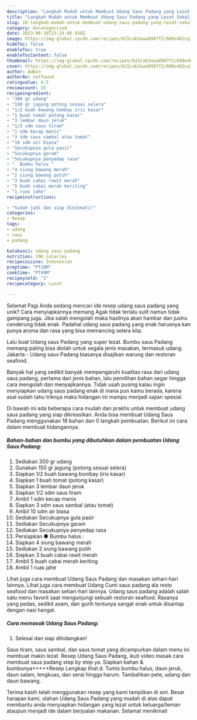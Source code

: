 ```yaml
---
description: "Langkah Mudah untuk Membuat Udang Saus Padang yang Lezat Sekali"
title: "Langkah Mudah untuk Membuat Udang Saus Padang yang Lezat Sekali"
slug: 18-langkah-mudah-untuk-membuat-udang-saus-padang-yang-lezat-sekali
category: Uncategorized
date: 2023-06-16T23:24:06.938Z
image: https://img-global.cpcdn.com/recipes/615cab3aaa8987f2/680x482cq70/udang-saus-padang-foto-resep-utama.jpg
hideToc: false
enableToc: true
enableTocContent: false
thumbnail: https://img-global.cpcdn.com/recipes/615cab3aaa8987f2/680x482cq70/udang-saus-padang-foto-resep-utama.jpg
cover: https://img-global.cpcdn.com/recipes/615cab3aaa8987f2/680x482cq70/udang-saus-padang-foto-resep-utama.jpg
author: Admin
authorAv: notfound
ratingvalue: 4.5
reviewcount: 15
recipeingredient:
- "300 gr udang"
- "150 gr jagung potong sesuai selera"
- "1/2 buah bawang bombay iris kasar"
- "1 buah tomat potong kasar"
- "3 lembar daun jeruk"
- "1/2 sdm saus tiram"
- "1 sdm kecap manis"
- "3 sdm saus sambal atau tomat"
- "10 sdm air biasa"
- "Secukupnya gula pasir"
- "Secukupnya garam"
- "Secukupnya penyedap rasa"
- "  Bumbu halus "
- "4 siung bawang merah"
- "2 siung bawang putih"
- "3 buah cabai rawit merah"
- "5 buah cabai merah keriting"
- "1 ruas jahe"
recipeinstructions:

- "Sudah jadi dan siap dinikmati!"
categories:
- Resep
tags:
- udang
- saus
- padang

katakunci: udang saus padang 
nutrition: 296 calories
recipecuisine: Indonesian
preptime: "PT28M"
cooktime: "PT49M"
recipeyield: "1"
recipecategory: Lunch

---
```



Selamat Pagi Anda sedang mencari ide resep udang saus padang yang unik? Cara menyiapkannya memang Agak tidak terlalu sulit namun tidak gampang juga. Jika salah mengolah maka hasilnya akan hambar dan justru cenderung tidak enak. Padahal udang saus padang yang enak harusnya kan punya aroma dan rasa yang bisa memancing selera kita.


Lalu buat Udang saus Padang yang super lezat. Bumbu saus Padang memang paling bisa diolah untuk segala jenis masakan, termasuk udang. Jakarta - Udang saus Padang biasanya disajikan warung dan restoran seafood.

Banyak hal yang sedikit banyak mempengaruhi kualitas rasa dari udang saus padang, pertama dari jenis bahan, lalu pemilihan bahan segar hingga cara mengolah dan menyajikannya. Tidak usah pusing kalau ingin menyiapkan udang saus padang enak di mana pun kamu berada, karena asal sudah tahu triknya maka hidangan ini mampu menjadi sajian spesial.


Di bawah ini ada beberapa cara mudah dan praktis untuk membuat udang saus padang yang siap dikreasikan. Anda bisa membuat Udang Saus Padang menggunakan 18 bahan dan 0 langkah pembuatan. Berikut ini cara dalam membuat hidangannya.

<!--inarticleads1-->

##### Bahan-bahan dan bumbu yang dibutuhkan dalam pembuatan Udang Saus Padang:

1. Sediakan 300 gr udang
1. Gunakan 150 gr jagung (potong sesuai selera)
1. Siapkan 1/2 buah bawang bombay (iris kasar)
1. Siapkan 1 buah tomat (potong kasar)
1. Siapkan 3 lembar daun jeruk
1. Siapkan 1/2 sdm saus tiram
1. Ambil 1 sdm kecap manis
1. Siapkan 3 sdm saus sambal (atau tomat)
1. Ambil 10 sdm air biasa
1. Sediakan Secukupnya gula pasir
1. Sediakan Secukupnya garam
1. Sediakan Secukupnya penyedap rasa
1. Persiapkan  ● Bumbu halus :
1. Siapkan 4 siung bawang merah
1. Sediakan 2 siung bawang putih
1. Siapkan 3 buah cabai rawit merah
1. Ambil 5 buah cabai merah keriting
1. Ambil 1 ruas jahe


Lihat juga cara membuat Udang Saus Padang dan masakan sehari-hari lainnya. Lihat juga cara membuat Udang Cumi saus padang ala resto seafood dan masakan sehari-hari lainnya. Udang saus padang adalah salah satu menu favorit saat mengunjungi sebuah restoran seafood. Rasanya yang pedas, sedikit asam, dan gurih tentunya sangat enak untuk disantap dengan nasi hangat. 

<!--inarticleads2-->

##### Cara memasak Udang Saus Padang:


1. Selesai dan siap dihidangkan!

Saus tiram, saus sambal, dan saus tomat yang dicampurkan dalam menu ini membuat makin lezat. Resep Udang Saus Padang, ikuti video masak cara membuat saus padang step by step ya. Siapkan bahan &amp; bumbunya+++++Resep Lengkap lihat d. Tumis bumbu halus, daun jeruk, daun salam, lengkuas, dan serai hingga harum. Tambahkan pete, udang dan daun bawang. 

Terima kasih telah menggunakan resep yang kami tampilkan di sini. Besar harapan kami, olahan Udang Saus Padang yang mudah di atas dapat membantu anda menyiapkan hidangan yang lezat untuk keluarga/teman ataupun menjadi ide dalam berjualan makanan. Selamat menikmati
